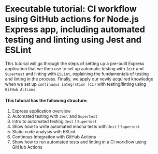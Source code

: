 # Executable tutorial: CI workflow using GitHub actions for Node.js Express app, including automated testing and linting using Jest and ESLint

This tutorial will go through the steps of setting up a pre-built Express application that we then use to set up automatic testing with `Jest` and `Supertest` and linting with `ESLint`, explaining the fundamentals of testing and linting in the process. Finally, we apply our newly acquired knowledge when we set up `continuous integration (CI)` with testing/linting using `GitHub Actions`.

#### This tutorial has the following structure:
1. Express application overview
2. Automated testing with `Jest` and `Supertest`
  3. Intro to automated testing `Jest` / `Supertest`
  4. Show how to write automated mocha tests with `Jest` / `Supertest`
5. Static code analysis with ESLint
6. Continous Integration with GitHub Actions
  7. Show how to run automated tests and linting in a CI workflow using GitHub Actions
